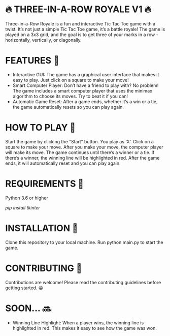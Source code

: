 # 🔥 THREE-IN-A-ROW ROYALE V1 🔥

Three-in-a-Row Royale is a fun and interactive Tic Tac Toe game with a twist. It’s not just a simple Tic Tac Toe game, it’s a battle royale! The game is played on a 3x3 grid, and the goal is to get three of your marks in a row - horizontally, vertically, or diagonally.

 # FEATURES 🌟
- Interactive GUI: The game has a graphical user interface that makes it easy to play. Just click on a square to make your move!
- Smart Computer Player: Don’t have a friend to play with? No problem! The game includes a smart computer player that uses the minimax algorithm to choose its moves. Try to beat it if you can!
- Automatic Game Reset: After a game ends, whether it’s a win or a tie, the game automatically resets so you can play again.

# HOW TO PLAY 🌟

Start the game by clicking the “Start” button.
You play as ‘X’. Click on a square to make your move.
After you make your move, the computer player will make its move.
The game continues until there’s a winner or a tie. If there’s a winner, the winning line will be highlighted in red.
After the game ends, it will automatically reset and you can play again.

# REQUIREMENTS 🌟

Python 3.6 or higher

*pip install tkinter*

# INSTALLATION 🌟

Clone this repository to your local machine.
Run python main.py to start the game.

# CONTRIBUTING 🌟

Contributions are welcome! Please read the contributing guidelines before getting started. 😁

# SOON... 🔜
- Winning Line Highlight: When a player wins, the winning line is highlighted in red. This makes it easy to see how the game was won.
